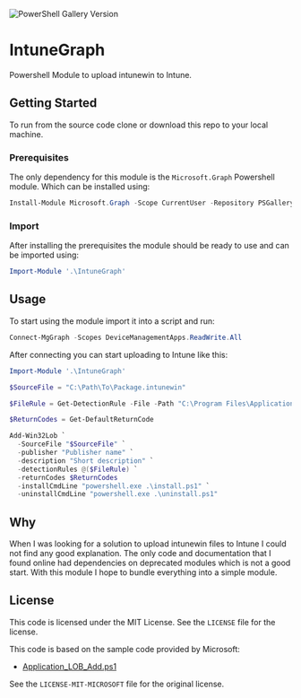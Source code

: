 ![PowerShell Gallery Version](https://img.shields.io/powershellgallery/v/IntuneGraph)

# IntuneGraph
Powershell Module to upload intunewin to Intune.

## Getting Started
To run from the source code clone or download this repo to your local machine.

### Prerequisites
The only dependency for this module is the `Microsoft.Graph` Powershell module.
Which can be installed using:

```Powershell
Install-Module Microsoft.Graph -Scope CurrentUser -Repository PSGallery -Force
```

### Import
After installing the prerequisites the module should be ready to use and can be imported using:

```Powershell
Import-Module '.\IntuneGraph'
```

## Usage
To start using the module import it into a script and run:

```Powershell
Connect-MgGraph -Scopes DeviceManagementApps.ReadWrite.All
```

After connecting you can start uploading to Intune like this:

```Powershell
Import-Module '.\IntuneGraph'

$SourceFile = "C:\Path\To\Package.intunewin"

$FileRule = Get-DetectionRule -File -Path "C:\Program Files\Application" -FileOrFolderName "application.exe" -FileDetectionType exists -check32BitOn64System False

$ReturnCodes = Get-DefaultReturnCode

Add-Win32Lob `
  -SourceFile "$SourceFile" `
  -publisher "Publisher name" `
  -description "Short description" `
  -detectionRules @($FileRule) `
  -returnCodes $ReturnCodes
  -installCmdLine "powershell.exe .\install.ps1" `
  -uninstallCmdLine "powershell.exe .\uninstall.ps1"
```

## Why
When I was looking for a solution to upload intunewin files to Intune I could not find any good explanation.
The only code and documentation that I found online had dependencies on deprecated modules which is not a good start.
With this module I hope to bundle everything into a simple module.

## License
This code is licensed under the MIT License.
See the `LICENSE` file for the license.

This code is based on the sample code provided by Microsoft:
- [Application_LOB_Add.ps1](https://github.com/microsoftgraph/powershell-intune-samples/blob/master/LOB_Application/Application_LOB_Add.ps1)

See the `LICENSE-MIT-MICROSOFT` file for the original license.